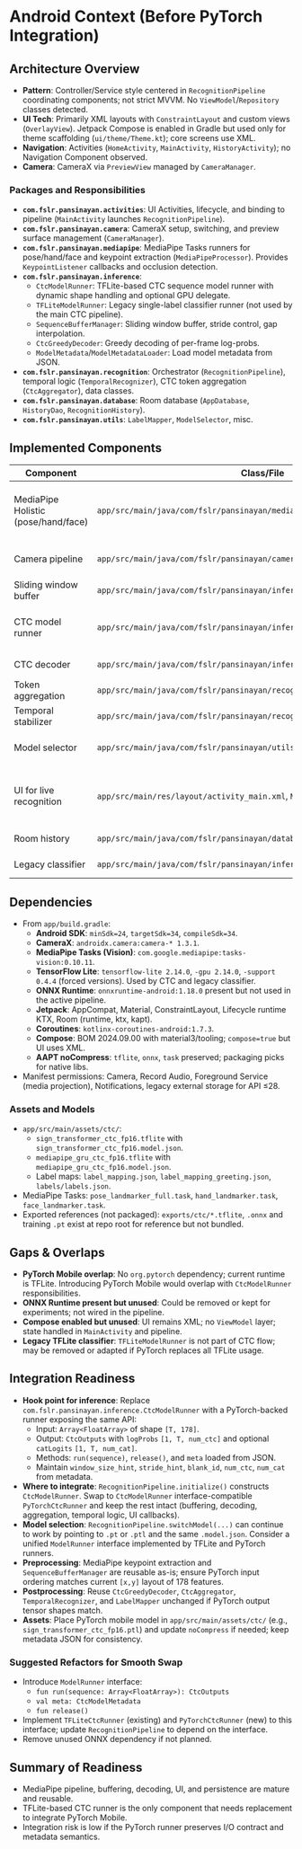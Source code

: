 # Android Context (Before PyTorch Integration)

## Architecture Overview

- **Pattern**: Controller/Service style centered in `RecognitionPipeline` coordinating components; not strict MVVM. No `ViewModel`/`Repository` classes detected.
- **UI Tech**: Primarily XML layouts with `ConstraintLayout` and custom views (`OverlayView`). Jetpack Compose is enabled in Gradle but used only for theme scaffolding (`ui/theme/Theme.kt`); core screens use XML.
- **Navigation**: Activities (`HomeActivity`, `MainActivity`, `HistoryActivity`); no Navigation Component observed.
- **Camera**: CameraX via `PreviewView` managed by `CameraManager`.

### Packages and Responsibilities

- **`com.fslr.pansinayan.activities`**: UI Activities, lifecycle, and binding to pipeline (`MainActivity` launches `RecognitionPipeline`).
- **`com.fslr.pansinayan.camera`**: CameraX setup, switching, and preview surface management (`CameraManager`).
- **`com.fslr.pansinayan.mediapipe`**: MediaPipe Tasks runners for pose/hand/face and keypoint extraction (`MediaPipeProcessor`). Provides `KeypointListener` callbacks and occlusion detection.
- **`com.fslr.pansinayan.inference`**:
  - `CtcModelRunner`: TFLite-based CTC sequence model runner with dynamic shape handling and optional GPU delegate.
  - `TFLiteModelRunner`: Legacy single-label classifier runner (not used by the main CTC pipeline).
  - `SequenceBufferManager`: Sliding window buffer, stride control, gap interpolation.
  - `CtcGreedyDecoder`: Greedy decoding of per-frame log-probs.
  - `ModelMetadata`/`ModelMetadataLoader`: Load model metadata from JSON.
- **`com.fslr.pansinayan.recognition`**: Orchestrator (`RecognitionPipeline`), temporal logic (`TemporalRecognizer`), CTC token aggregation (`CtcAggregator`), data classes.
- **`com.fslr.pansinayan.database`**: Room database (`AppDatabase`, `HistoryDao`, `RecognitionHistory`).
- **`com.fslr.pansinayan.utils`**: `LabelMapper`, `ModelSelector`, misc.

## Implemented Components

| Component                           | Class/File                                                                    | Status         | Notes                                                                                                                                               |
| ----------------------------------- | ----------------------------------------------------------------------------- | -------------- | --------------------------------------------------------------------------------------------------------------------------------------------------- |
| MediaPipe Holistic (pose/hand/face) | `app/src/main/java/com/fslr/pansinayan/mediapipe/MediaPipeProcessor.kt`       | Complete       | Uses MediaPipe Tasks; extracts 178-D keypoints (50 pose + 42 LH + 42 RH + 44 face). Includes hand-face occlusion detection with temporal filtering. |
| Camera pipeline                     | `app/src/main/java/com/fslr/pansinayan/camera/CameraManager.kt`               | Complete       | CameraX setup; feeds frames to MediaPipe via `RecognitionPipeline`.                                                                                 |
| Sliding window buffer               | `app/src/main/java/com/fslr/pansinayan/inference/SequenceBufferManager.kt`    | Complete       | Windowing, stride trigger, gap interpolation, missing ratio.                                                                                        |
| CTC model runner                    | `app/src/main/java/com/fslr/pansinayan/inference/CtcModelRunner.kt`           | Complete       | TFLite interpreter; dynamic input handling; outputs per-frame CTC logits and optional category logits.                                              |
| CTC decoder                         | `app/src/main/java/com/fslr/pansinayan/inference/CtcGreedyDecoder.kt`         | Complete       | Greedy decode; confidence from per-frame max probs.                                                                                                 |
| Token aggregation                   | `app/src/main/java/com/fslr/pansinayan/recognition/CtcAggregator.kt`          | Complete       | IoU-based cross-window aggregation and de-duplication.                                                                                              |
| Temporal stabilizer                 | `app/src/main/java/com/fslr/pansinayan/recognition/TemporalRecognizer.kt`     | Complete       | Stability threshold, confidence gating, cooldown.                                                                                                   |
| Model selector                      | `app/src/main/java/com/fslr/pansinayan/utils/ModelSelector.kt`                | Partial        | Switches between Transformer/GRU via `RecognitionPipeline.switchModel`.                                                                             |
| UI for live recognition             | `app/src/main/res/layout/activity_main.xml`, `MainActivity.kt`, `OverlayView` | Complete       | Live preview (`PreviewView`), skeleton overlay, result/confidence cards, transcript, stats, model radio buttons, FABs.                              |
| Room history                        | `app/src/main/java/com/fslr/pansinayan/database/*`                            | Complete       | Persists recognition events; DAO for queries and clearing.                                                                                          |
| Legacy classifier                   | `app/src/main/java/com/fslr/pansinayan/inference/TFLiteModelRunner.kt`        | Partial/Legacy | Single-label classifier; not in main CTC flow.                                                                                                      |

## Dependencies

- From `app/build.gradle`:
  - **Android SDK**: `minSdk=24`, `targetSdk=34`, `compileSdk=34`.
  - **CameraX**: `androidx.camera:camera-* 1.3.1`.
  - **MediaPipe Tasks (Vision)**: `com.google.mediapipe:tasks-vision:0.10.11`.
  - **TensorFlow Lite**: `tensorflow-lite 2.14.0`, `-gpu 2.14.0`, `-support 0.4.4` (forced versions). Used by CTC and legacy classifier.
  - **ONNX Runtime**: `onnxruntime-android:1.18.0` present but not used in the active pipeline.
  - **Jetpack**: AppCompat, Material, ConstraintLayout, Lifecycle runtime KTX, Room (runtime, ktx, kapt).
  - **Coroutines**: `kotlinx-coroutines-android:1.7.3`.
  - **Compose**: BOM 2024.09.00 with material3/tooling; `compose=true` but UI uses XML.
  - **AAPT noCompress**: `tflite`, `onnx`, `task` preserved; packaging picks for native libs.
- Manifest permissions: Camera, Record Audio, Foreground Service (media projection), Notifications, legacy external storage for API ≤28.

### Assets and Models

- `app/src/main/assets/ctc/`:
  - `sign_transformer_ctc_fp16.tflite` with `sign_transformer_ctc_fp16.model.json`.
  - `mediapipe_gru_ctc_fp16.tflite` with `mediapipe_gru_ctc_fp16.model.json`.
  - Label maps: `label_mapping.json`, `label_mapping_greeting.json`, `labels/labels.json`.
- MediaPipe Tasks: `pose_landmarker_full.task`, `hand_landmarker.task`, `face_landmarker.task`.
- Exported references (not packaged): `exports/ctc/*.tflite`, `.onnx` and training `.pt` exist at repo root for reference but not bundled.

## Gaps & Overlaps

- **PyTorch Mobile overlap**: No `org.pytorch` dependency; current runtime is TFLite. Introducing PyTorch Mobile would overlap with `CtcModelRunner` responsibilities.
- **ONNX Runtime present but unused**: Could be removed or kept for experiments; not wired in the pipeline.
- **Compose enabled but unused**: UI remains XML; no `ViewModel` layer; state handled in `MainActivity` and pipeline.
- **Legacy TFLite classifier**: `TFLiteModelRunner` is not part of CTC flow; may be removed or adapted if PyTorch replaces all TFLite usage.

## Integration Readiness

- **Hook point for inference**: Replace `com.fslr.pansinayan.inference.CtcModelRunner` with a PyTorch-backed runner exposing the same API:
  - Input: `Array<FloatArray>` of shape `[T, 178]`.
  - Output: `CtcOutputs` with `logProbs` `[1, T, num_ctc]` and optional `catLogits` `[1, T, num_cat]`.
  - Methods: `run(sequence)`, `release()`, and `meta` loaded from JSON.
  - Maintain `window_size_hint`, `stride_hint`, `blank_id`, `num_ctc`, `num_cat` from metadata.
- **Where to integrate**: `RecognitionPipeline.initialize()` constructs `CtcModelRunner`. Swap to `CtcModelRunner` interface-compatible `PyTorchCtcRunner` and keep the rest intact (buffering, decoding, aggregation, temporal logic, UI callbacks).
- **Model selection**: `RecognitionPipeline.switchModel(...)` can continue to work by pointing to `.pt` or `.ptl` and the same `.model.json`. Consider a unified `ModelRunner` interface implemented by TFLite and PyTorch runners.
- **Preprocessing**: MediaPipe keypoint extraction and `SequenceBufferManager` are reusable as-is; ensure PyTorch input ordering matches current `[x,y]` layout of 178 features.
- **Postprocessing**: Reuse `CtcGreedyDecoder`, `CtcAggregator`, `TemporalRecognizer`, and `LabelMapper` unchanged if PyTorch output tensor shapes match.
- **Assets**: Place PyTorch mobile model in `app/src/main/assets/ctc/` (e.g., `sign_transformer_ctc_fp16.ptl`) and update `noCompress` if needed; keep metadata JSON for consistency.

### Suggested Refactors for Smooth Swap

- Introduce `ModelRunner` interface:
  - `fun run(sequence: Array<FloatArray>): CtcOutputs`
  - `val meta: CtcModelMetadata`
  - `fun release()`
- Implement `TFLiteCtcRunner` (existing) and `PyTorchCtcRunner` (new) to this interface; update `RecognitionPipeline` to depend on the interface.
- Remove unused ONNX dependency if not planned.

## Summary of Readiness

- MediaPipe pipeline, buffering, decoding, UI, and persistence are mature and reusable.
- TFLite-based CTC runner is the only component that needs replacement to integrate PyTorch Mobile.
- Integration risk is low if the PyTorch runner preserves I/O contract and metadata semantics.
